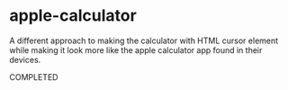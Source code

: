 # apple-calculator
A different approach to making the calculator with HTML cursor element while making it look more like the
apple calculator app found in their devices.

COMPLETED